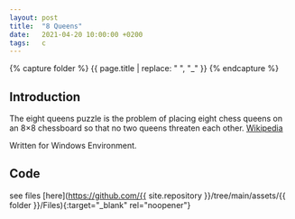 ```yaml
---
layout: post
title:  "8 Queens"
date:   2021-04-20 10:00:00 +0200
tags:   c
---
```

{% capture folder %}
{{ page.title | replace: " ", "_" }}
{% endcapture %}

## Introduction ##
The eight queens puzzle is the problem of placing eight chess queens on an 8×8 chessboard so that no two queens threaten each other.
[Wikipedia](https://en.wikipedia.org/wiki/Eight_queens_puzzle)
<!--more-->

Written for Windows Environment.

## Code ##
see files [here](https://github.com/{{ site.repository }}/tree/main/assets/{{ folder }}/Files){:target="_blank" rel="noopener"}